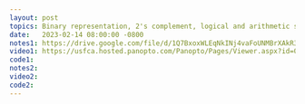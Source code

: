 ```yaml
---
layout: post
topics: Binary representation, 2's complement, logical and arithmetic shift. Assigned [lab03](assignments/lab03.html)
date:   2023-02-14 08:00:00 -0800
notes1: https://drive.google.com/file/d/1Q7BxoxWLEqNkINj4vaFoUNMBrXAkR3ca/view?usp=share_link 
video1: https://usfca.hosted.panopto.com/Panopto/Pages/Viewer.aspx?id=04d06329-81e3-41d7-becb-af93011bd86f
code1:  
notes2: 
video2: 
code2:  
---
```

